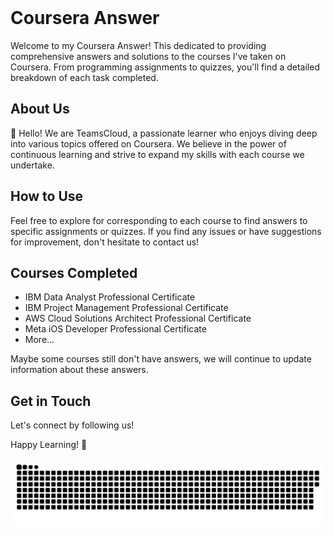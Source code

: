 <div id="header">
  <img src="https://komarev.com/ghpvc/?username=coursera-answers&style=for-the-badge&color=green" alt=""/>
</div>

# Coursera Answer

Welcome to my Coursera Answer! This dedicated to providing comprehensive answers and solutions to the courses I've taken on Coursera. From programming assignments to quizzes, you'll find a detailed breakdown of each task completed.

## About Us

👋 Hello! We are TeamsCloud, a passionate learner who enjoys diving deep into various topics offered on Coursera. We believe in the power of continuous learning and strive to expand my skills with each course we undertake.

## How to Use

Feel free to explore for corresponding to each course to find answers to specific assignments or quizzes. If you find any issues or have suggestions for improvement, don't hesitate to contact us!

## Courses Completed

- IBM Data Analyst Professional Certificate
- IBM Project Management Professional Certificate
- AWS Cloud Solutions Architect Professional Certificate
- Meta iOS Developer Professional Certificate
- More...

Maybe some courses still don't have answers, we will continue to update information about these answers.

## Get in Touch

Let's connect by following us!

Happy Learning! 🚀

<p align="center">
 <img width="1000" src="assets/github-snake.svg" alt="snake"/>
</p>
